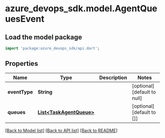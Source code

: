 # azure_devops_sdk.model.AgentQueuesEvent

## Load the model package
```dart
import 'package:azure_devops_sdk/api.dart';
```

## Properties
Name | Type | Description | Notes
------------ | ------------- | ------------- | -------------
**eventType** | **String** |  | [optional] [default to null]
**queues** | [**List&lt;TaskAgentQueue&gt;**](TaskAgentQueue.md) |  | [optional] [default to []]

[[Back to Model list]](../README.md#documentation-for-models) [[Back to API list]](../README.md#documentation-for-api-endpoints) [[Back to README]](../README.md)


